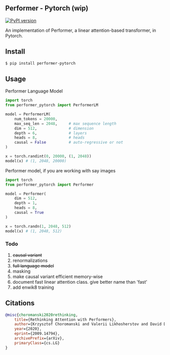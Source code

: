 ## Performer - Pytorch (wip)

[![PyPI version](https://badge.fury.io/py/performer-pytorch.svg)](https://badge.fury.io/py/performer-pytorch)

An implementation of Performer, a linear attention-based transformer, in Pytorch.

## Install

```bash
$ pip install performer-pytorch
```

## Usage

Performer Language Model

```python
import torch
from performer_pytorch import PerformerLM

model = PerformerLM(
    num_tokens = 20000,
    max_seq_len = 2048,     # max sequence length
    dim = 512,              # dimension
    depth = 6,              # layers
    heads = 8,              # heads
    causal = False          # auto-regressive or not
)

x = torch.randint(0, 20000, (1, 2048))
model(x) # (1, 2048, 20000)
```

Performer model, if you are working with say images

```python
import torch
from performer_pytorch import Performer

model = Performer(
    dim = 512,
    depth = 1,
    heads = 8,
    causal = True
)

x = torch.randn(1, 2048, 512)
model(x) # (1, 2048, 512)
```

### Todo

1. ~~causal variant~~
2. renormalizations
3. ~~full language model~~
4. masking
5. make causal variant efficient memory-wise
6. document fast linear attention class. give better name than 'fast'
7. add enwik8 training

## Citations

```bibtex
@misc{choromanski2020rethinking,
    title={Rethinking Attention with Performers}, 
    author={Krzysztof Choromanski and Valerii Likhosherstov and David Dohan and Xingyou Song and Andreea Gane and Tamas Sarlos and Peter Hawkins and Jared Davis and Afroz Mohiuddin and Lukasz Kaiser and David Belanger and Lucy Colwell and Adrian Weller},
    year={2020},
    eprint={2009.14794},
    archivePrefix={arXiv},
    primaryClass={cs.LG}
}
```
